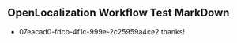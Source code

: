 ## OpenLocalization Workflow Test MarkDown
* 07eacad0-fdcb-4f1c-999e-2c25959a4ce2 thanks!

<!--HONumber=Aug16_HO3-->


